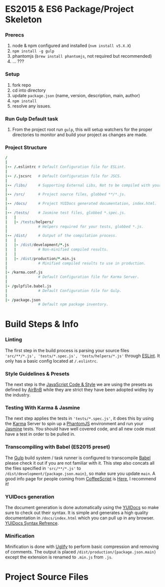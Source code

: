 # ES2015 & ES6 Package/Project Skeleton

### Prerecs
  1. node & npm configured and installed (`nvm install v5.X.X`)
  2. `npm install -g gulp`
  3. phantomjs (`brew install phantomjs`, not required but recommended)
  4. ... ???

### Setup
  1. fork repo
  2. cd into directory
  3. update `package.json` (name, version, description, main, author)
  4. `npm install`
  5. resolve any issues.

### Run Gulp Default task
  1. From the project root run `gulp`, this will setup watchers for the proper
  directories to monitor and build your project as changes are made.

### Project Structure
```coffeescript
/
|
|-- /.eslintrc # Default Configuration file for ESLint.
|
|-- /.jscsrc   # Default Configuration file for JSCS.
|
|-- /libs/     # Supporting External Libs, Not to be compiled with your project.
|
|-- /src/      # Project source files, globbed **/*.js.
|
|-- /docs/     # Project YUIDocs generated documentation, index.html.
|
|-- /tests/    # Jasmine test files, globbed *.spec.js.
|   |
|   |- /tests/helpers/
|              # Helpers required for your tests, globbed *.js.
|
|-- /dist/     # Output of the compilation process.
|   |
|   |- /dist/development/*.js
|   |          # Non-minified compiled results.
|   |
|   |- /dist/production/*.min.js  
|              # Minified compiled results to use in production.
|
|- /karma.conf.js
|              # Default Configuration file for Karma Server.
|
|- /gulpfile.babel.js
|              # Default Configuration file for Gulp.
|
|- /package.json
               # Default npm package inventory.
```

# Build Steps & Info

### Linting
  The first step in the build process is parsing your source files `'src/**/*.js', 'tests/*.spec.js', 'tests/helpers/*.js'` through [ESLint](http://eslint.org/). It only has a basic config located at `/.eslintrc`.

### Style Guidelines & Presets
  The next step is the [JavaScript Code & Style](http://jscs.info/) we are using the presets as defined by [AirBnB](https://github.com/airbnb/javascript) while they are strict they have been adopted widley by the industry.

### Testing With Karma & Jasmine
  The next step applies the tests in `'tests/*.spec.js'`, it does this by using the [Karma](https://karma-runner.github.io) Server to spin up a [PhantomJS](http://phantomjs.org/) environment and run your [Jasmine](http://jasmine.github.io/) tests. You should have well covered code, and all new code must have a test in order to be pulled in.

### Transcompiling with Babel (ES2015 preset)
  The [Gulp](http://gulpjs.com/) build system / task runner is configured to transcompile [Babel](http://babeljs.io/docs/learn-es2015/) please check it out if you are not familiar with it. This step also concats all the files specified in `'src/**/*.js'` to `/dist/development/{package.json.main}`, so make sure you update `main`. A good info page for people coming from [CoffeeScript](http://coffeescript.org/) is [Here](https://gist.github.com/danielgtaylor/0b60c2ed1f069f118562), I recommend it!

### YUIDocs generation
  The document generation is done automatically using the [YUIDocs](http://yui.github.io/yuidoc/) so make sure to check out their syntax. It is simple and generates a high quality documentation in `/docs/index.html` which you can pull up in any browser. [YUIDocs Syntax Refrence](http://yui.github.io/yuidoc/syntax/index.html).

### Minification
  Minification is done with [Uglify](https://github.com/mishoo/UglifyJS) to perform basic compression and removing of comments. The output is placed `/dist/production/{package.json.main}` except the extension is renamed to `.min.js` from `.js`.

# Project Source Files
